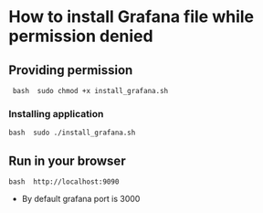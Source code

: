 
# How to install Grafana file while permission denied

## Providing permission
``` bash  sudo chmod +x install_grafana.sh```
### Installing application
```bash  sudo ./install_grafana.sh```
## Run in your browser
```bash  http://localhost:9090```
* By default grafana port is 3000
